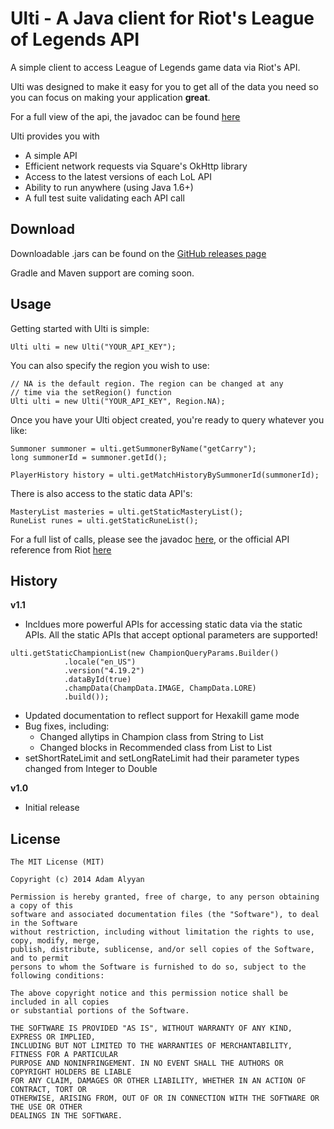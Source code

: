 Ulti - A Java client for Riot's League of Legends API
=====

A simple client to access League of Legends game data via Riot's API.

Ulti was designed to make it easy for you to get all of the data you need so you can focus on making your application **great**.

For a full view of the api, the javadoc can be found [here](https://a64adam.github.io/ulti)

Ulti provides you with
- A simple API
- Efficient network requests via Square's OkHttp library
- Access to the latest versions of each LoL API
- Ability to run anywhere (using Java 1.6+)
- A full test suite validating each API call

## Download

Downloadable .jars can be found on the [GitHub releases page](https://github.com/a64adam/ulti/releases)

Gradle and Maven support are coming soon.

## Usage
Getting started with Ulti is simple:
```
Ulti ulti = new Ulti("YOUR_API_KEY");
```

You can also specify the region you wish to use:
```
// NA is the default region. The region can be changed at any
// time via the setRegion() function
Ulti ulti = new Ulti("YOUR_API_KEY", Region.NA);
```

Once you have your Ulti object created, you're ready to query whatever you like:
```
Summoner summoner = ulti.getSummonerByName("getCarry");
long summonerId = summoner.getId();

PlayerHistory history = ulti.getMatchHistoryBySummonerId(summonerId);
```

There is also access to the static data API's:
```
MasteryList masteries = ulti.getStaticMasteryList();
RuneList runes = ulti.getStaticRuneList();
```

For a full list of calls, please see the javadoc [here](https://a64adam.github.io/ulti), or the official API reference from Riot [here](https://developer.riotgames.com/api/methods)

## History
**v1.1**
- Incldues more powerful APIs for accessing static data via the static APIs. All the static APIs that accept optional parameters are supported!
```
ulti.getStaticChampionList(new ChampionQueryParams.Builder()
            .locale("en_US")
            .version("4.19.2")
            .dataById(true)
            .champData(ChampData.IMAGE, ChampData.LORE)
            .build());
```
- Updated documentation to reflect support for Hexakill game mode
- Bug fixes, including:
  - Changed allytips in Champion class from String to List<String>
  - Changed blocks in Recommended class from List<String> to List<Block>
- setShortRateLimit and setLongRateLimit had their parameter types changed from Integer to Double

**v1.0**
- Initial release

## License
```
The MIT License (MIT)

Copyright (c) 2014 Adam Alyyan

Permission is hereby granted, free of charge, to any person obtaining a copy of this 
software and associated documentation files (the "Software"), to deal in the Software 
without restriction, including without limitation the rights to use, copy, modify, merge, 
publish, distribute, sublicense, and/or sell copies of the Software, and to permit 
persons to whom the Software is furnished to do so, subject to the following conditions:

The above copyright notice and this permission notice shall be included in all copies 
or substantial portions of the Software.

THE SOFTWARE IS PROVIDED "AS IS", WITHOUT WARRANTY OF ANY KIND, EXPRESS OR IMPLIED, 
INCLUDING BUT NOT LIMITED TO THE WARRANTIES OF MERCHANTABILITY, FITNESS FOR A PARTICULAR 
PURPOSE AND NONINFRINGEMENT. IN NO EVENT SHALL THE AUTHORS OR COPYRIGHT HOLDERS BE LIABLE 
FOR ANY CLAIM, DAMAGES OR OTHER LIABILITY, WHETHER IN AN ACTION OF CONTRACT, TORT OR 
OTHERWISE, ARISING FROM, OUT OF OR IN CONNECTION WITH THE SOFTWARE OR THE USE OR OTHER 
DEALINGS IN THE SOFTWARE.
```
